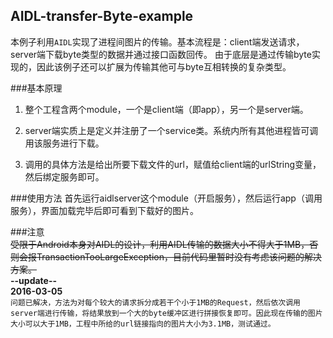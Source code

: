AIDL-transfer-Byte-example
-----
本例子利用`AIDL`实现了进程间图片的传输。基本流程是：client端发送请求，server端下载byte类型的数据并通过接口函数回传。
由于底层是通过传输byte实现的，因此该例子还可以扩展为传输其他可与byte互相转换的复杂类型。

###基本原理

1. 整个工程含两个module，一个是client端（即app），另一个是server端。

2. server端实质上是定义并注册了一个service类。系统内所有其他进程皆可调用该服务进行下载。

3. 调用的具体方法是给出所要下载文件的url，赋值给client端的urlString变量，然后绑定服务即可。

###使用方法
首先运行aidlserver这个module（开启服务），然后运行app（调用服务），界面加载完毕后即可看到下载好的图片。

###注意  
~~受限于Android本身对AIDL的设计，利用AIDL传输的数据大小不得大于1MB，否则会报TransactionTooLargeException，目前代码里暂时没有考虑该问题的解决方案。~~   
**--update--**  
**2016-03-05**  
`问题已解决，方法为对每个较大的请求拆分成若干个小于1MB的Request，然后依次调用server端进行传输，将结果放到一个大的byte缓冲区进行拼接恢复即可。因此现在传输的图片大小可以大于1MB，工程中所给的url链接指向的图片大小为3.1MB，测试通过。`

